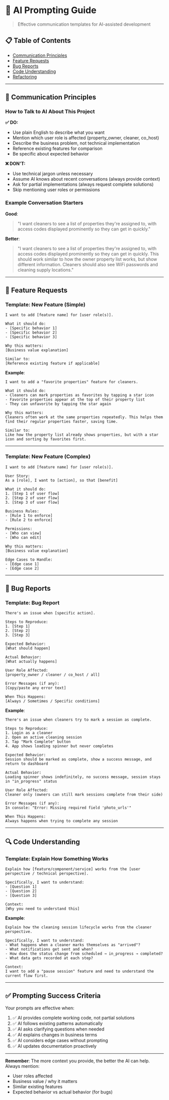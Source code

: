 # 🤖 AI Prompting Guide

> Effective communication templates for AI-assisted development

## 📋 Table of Contents
- [Communication Principles](#communication-principles)
- [Feature Requests](#feature-requests)
- [Bug Reports](#bug-reports)
- [Code Understanding](#code-understanding)
- [Refactoring](#refactoring)

---

## 💬 Communication Principles

### How to Talk to AI About This Project

**✅ DO:**
- Use plain English to describe what you want
- Mention which user role is affected (property_owner, cleaner, co_host)
- Describe the business problem, not technical implementation
- Reference existing features for comparison
- Be specific about expected behavior

**❌ DON'T:**
- Use technical jargon unless necessary
- Assume AI knows about recent conversations (always provide context)
- Ask for partial implementations (always request complete solutions)
- Skip mentioning user roles or permissions

### Example Conversation Starters

**Good**:
> "I want cleaners to see a list of properties they're assigned to, with access codes displayed prominently so they can get in quickly."

**Better**:
> "I want cleaners to see a list of properties they're assigned to, with access codes displayed prominently so they can get in quickly. This should work similar to how the owner property list works, but show different information. Cleaners should also see WiFi passwords and cleaning supply locations."

---

## 🚀 Feature Requests

### Template: New Feature (Simple)
```
I want to add [feature name] for [user role(s)].

What it should do:
- [Specific behavior 1]
- [Specific behavior 2]
- [Specific behavior 3]

Why this matters:
[Business value explanation]

Similar to:
[Reference existing feature if applicable]
```

**Example**:
```
I want to add a "favorite properties" feature for cleaners.

What it should do:
- Cleaners can mark properties as favorites by tapping a star icon
- Favorite properties appear at the top of their property list
- They can unfavorite by tapping the star again

Why this matters:
Cleaners often work at the same properties repeatedly. This helps them find their regular properties faster, saving time.

Similar to:
Like how the property list already shows properties, but with a star icon and sorting by favorites first.
```

---

### Template: New Feature (Complex)
```
I want to add [feature name] for [user role(s)].

User Story:
As a [role], I want to [action], so that [benefit]

What it should do:
1. [Step 1 of user flow]
2. [Step 2 of user flow]
3. [Step 3 of user flow]

Business Rules:
- [Rule 1 to enforce]
- [Rule 2 to enforce]

Permissions:
- [Who can view]
- [Who can edit]

Why this matters:
[Business value explanation]

Edge Cases to Handle:
- [Edge case 1]
- [Edge case 2]
```

---

## 🐛 Bug Reports

### Template: Bug Report
```
There's an issue when [specific action].

Steps to Reproduce:
1. [Step 1]
2. [Step 2]
3. [Step 3]

Expected Behavior:
[What should happen]

Actual Behavior:
[What actually happens]

User Role Affected:
[property_owner / cleaner / co_host / all]

Error Messages (if any):
[Copy/paste any error text]

When This Happens:
[Always / Sometimes / Specific conditions]
```

**Example**:
```
There's an issue when cleaners try to mark a session as complete.

Steps to Reproduce:
1. Login as a cleaner
2. Open an active cleaning session
3. Tap "Mark Complete" button
4. App shows loading spinner but never completes

Expected Behavior:
Session should be marked as complete, show a success message, and return to dashboard

Actual Behavior:
Loading spinner shows indefinitely, no success message, session stays in "in_progress" status

User Role Affected:
Cleaner only (owners can still mark sessions complete from their side)

Error Messages (if any):
In console: "Error: Missing required field 'photo_urls'"

When This Happens:
Always happens when trying to complete any session
```

---

## 🔍 Code Understanding

### Template: Explain How Something Works
```
Explain how [feature/component/service] works from the [user perspective / technical perspective].

Specifically, I want to understand:
- [Question 1]
- [Question 2]
- [Question 3]

Context:
[Why you need to understand this]
```

**Example**:
```
Explain how the cleaning session lifecycle works from the cleaner perspective.

Specifically, I want to understand:
- What happens when a cleaner marks themselves as "arrived"?
- What notifications get sent and when?
- How does the status change from scheduled → in_progress → completed?
- What data gets recorded at each step?

Context:
I want to add a "pause session" feature and need to understand the current flow first.
```

---

## ✅ Prompting Success Criteria

Your prompts are effective when:
1. ✅ AI provides complete working code, not partial solutions
2. ✅ AI follows existing patterns automatically
3. ✅ AI asks clarifying questions when needed
4. ✅ AI explains changes in business terms
5. ✅ AI considers edge cases without prompting
6. ✅ AI updates documentation proactively

---

**Remember**: The more context you provide, the better the AI can help. Always mention:
- User roles affected
- Business value / why it matters
- Similar existing features
- Expected behavior vs actual behavior (for bugs)

